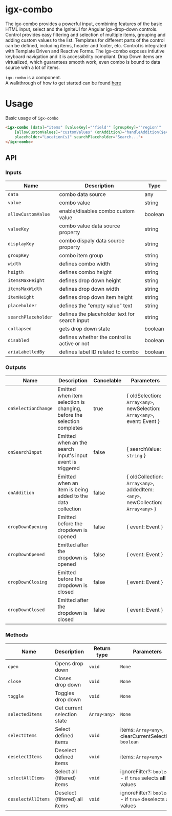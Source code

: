 # igx-combo
The igx-combo provides a powerful input, combining features of the basic HTML input, select and the IgniteUI for Angular igx-drop-down controls.
Control provides easy filtering and selection of multiple items, grouping and adding custom values to the list.
Templates for different parts of the control can be defined, including items, header and footer, etc.
Control is integrated with Template Driven and Reactive Forms.
The igx-combo exposes intiutive keyboard navigation and it is accessibility compliant.
Drop Down items are virtualized, which guarantees smooth work, even combo is bound to data source with a lot of items.


`igx-combo` is a component.  
A walkthrough of how to get started can be found [here](https://www.infragistics.com/products/ignite-ui-angular/angular/components/combo.html)

# Usage
Basic usage of `igx-combo`

```html
<igx-combo [data]="items" [valueKey]="'field'" [groupKey]="'region'"
    [allowCustomValues]="customValues" (onAddition)="handleAddition($event)"
    placeholder="Location(s)" searchPlaceholder="Search...">
</igx-combo>
```

## API

### Inputs

| Name                     | Description                                       | Type                        |
|--------------------------|---------------------------------------------------|-----------------------------|
|  `data`                  | combo data source                                 | any                         |
|  `value`                 | combo value                                       | string                      |
|  `allowCustomValue`      | enable/disables combo custom value                | boolean                     |
|  `valueKey`              | combo value data source property                  | string                      |
|  `displayKey`            | combo dispaly data source property                | string                      |
|  `groupKey`              | combo item group                                  | string                      |
|  `width `                | defines combo width                               | string                      |
|  `heigth`                | defines combo height                              | string                      |
|  `itemsMaxHeight `       | defines drop down height                          | string                      |
|  `itemsMaxWidth `        | defines drop down width                           | string                      |
|  `itemHeight `           | defines drop down item height                     | string                      |
|  `placeholder `          | defines the "empty value" text                    | string                      |
|  `searchPlaceholder `    | defines the placeholder text for search input     | string                      |
|  `collapsed`             | gets drop down state                              | boolean                     |
|  `disabled`              | defines whether the control is active or not      | boolean                     |
|  `ariaLabelledBy`        | defines label ID related to combo                 | boolean                     |

### Outputs

| Name                | Description                                                             | Cancelable   | Parameters                              |
|------------------   |-------------------------------------------------------------------------|------------- |-----------------------------------------|
| `onSelectionChange` | Emitted when item selection is changing, before the selection completes | true         | { oldSelection: `Array<any>`, newSelection: `Array<any>`, event: Event } |
| `onSearchInput`     | Emitted when an the search input's input event is triggered             | false        | { searchValue: `string` }               |
| `onAddition`        | Emitted when an item is being added to the data collection              | false        | { oldCollection: `Array<any>`, addedItem: `<any>`, newCollection: `Array<any>` }|
| `dropDownOpening`   | Emitted before the dropdown is opened                                   | false        | { event: Event }                        |
| `dropDownOpened`    | Emitted after the dropdown is opened                                    | false        | { event: Event }                        |
| `dropDownClosing`   | Emitted before the dropdown is closed                                   | false        | { event: Event }                        |
| `dropDownClosed`    | Emitted after the dropdown is closed                                    | false        | { event: Event }                        |

### Methods

| Name             | Description                 | Return type          | Parameters                  |
|----------------- |-----------------------------|----------------------|-----------------------------|
| `open`           | Opens drop down             | `void`               | `None`                      |
| `close`          | Closes drop down            | `void`               | `None`                      |
| `toggle`         | Toggles drop down           | `void`               | `None`                      |
| `selectedItems`  | Get current selection state | `Array<any>`         | `None`                      |
| `selectItems`    | Select defined items        | `void`               | items: `Array<any>`, clearCurrentSelection: `boolean` |
| `deselectItems`  | Deselect defined items      | `void`               | items: `Array<any>`         |
| `selectAllItems` | Select all (filtered) items | `void`               | ignoreFilter?: `boolean` - if `true` selects **all** values |
| `deselectAllItems` | Deselect (filtered) all items | `void`           | ignoreFilter?: `boolean` - if `true` deselects **all** values |